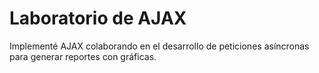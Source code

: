 # Laboratorio de AJAX

Implementé AJAX colaborando en el desarrollo de peticiones asíncronas para generar reportes con gráficas.
